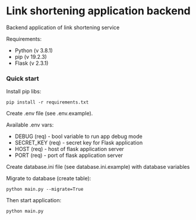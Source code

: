 # Link shortening application backend

Backend application of link shortening service

Requirements:
- Python (v 3.8.1)
- pip (v 19.2.3)
- Flask (v 2.3.1)


### Quick start

Install pip libs:

```commandline
pip install -r requirements.txt
```


Create .env file (see .env.example).

Available .env vars:
- DEBUG (req) - bool variable to run app debug mode
- SECRET_KEY (req) - secret key for Flask application
- HOST (req) - host of flask application server
- PORT (req) - port of flask application server

Create database.ini file (see database.ini.example) with database variables

Migrate to database (create table):

```commandline
python main.py --migrate=True
```

Then start application:

```commandline
python main.py
```

